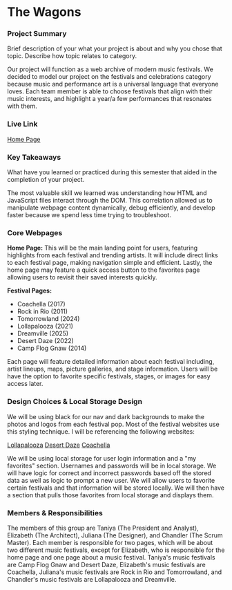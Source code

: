 # The Wagons

### Project Summary

Brief description of your what your project is about and why you chose that topic. Describe how topic relates to category.

Our project will function as a web archive of modern music festivals. We decided to model our project on
the festivals and celebrations category because music and performance art is a universal language that everyone loves.
Each team member is able to choose festivals that align with their music interests, and highlight a year/a few performances that
resonates with them.

### Live Link

[Home Page](https://tastuck.github.io/thewagons/finalproject/)

### Key Takeaways

What have you learned or practiced during this semester that aided in the completion of your project.

The most valuable skill we learned was understanding how HTML and JavaScript files interact through the DOM.
This correlation allowed us to manipulate webpage content dynamically, debug efficiently,
and develop faster because we spend less time trying to troubleshoot.


### Core Webpages

**Home Page:** This will be the main landing point for users, featuring highlights from each festival and trending artists. It will include direct links to each festival page, making navigation simple and efficient. Lastly, the home page may feature a quick access button to the favorites page allowing users to revisit their saved interests quickly.

**Festival Pages:**

- Coachella (2017)
- Rock in Rio (2011)
- Tomorrowland (2024)
- Lollapalooza (2021)
- Dreamville (2025)
- Desert Daze (2022)
- Camp Flog Gnaw (2014)

Each page will feature detailed information about each festival including, artist lineups, maps, picture galleries, and stage information. Users will be have the option to favorite specific festivals, stages, or images for easy access later.

### Design Choices & Local Storage Design
We will be using black for our nav and dark backgrounds to make the photos and logos from each festival pop. Most of the festival websites use this styling technique.  I will be referencing the following websites:

[Lollapalooza](https://www.lollapalooza.com/)
[Desert Daze](https://desertdaze.org/)
[Coachella](https://www.coachella.com/)

We will be using local storage for user login information and a "my favorites" section. Usernames and passwords will be in local storage. We will have logic for correct and incorrect passwords based off the stored data as well as logic to prompt a new user. We will allow users to favorite certain festivals and that information will be stored locally. We will then have a section that pulls those favorites from local storage and displays them.

### Members & Responsibilities

The members of this group are Taniya (The President and Analyst), Elizabeth (The Architect), Juliana (The Designer), and Chandler (The Scrum Master). Each member is responsible for two pages, which will be about two different music festivals, except for Elizabeth, who is responsible for the home page and one page about a music festival. Taniya's music festivals are Camp Flog Gnaw and Desert Daze, Elizabeth's music festivals are Coachella, Juliana's music festivals are Rock in Rio and Tomorrowland, and Chandler's music festivals are Lollapalooza and Dreamville.
